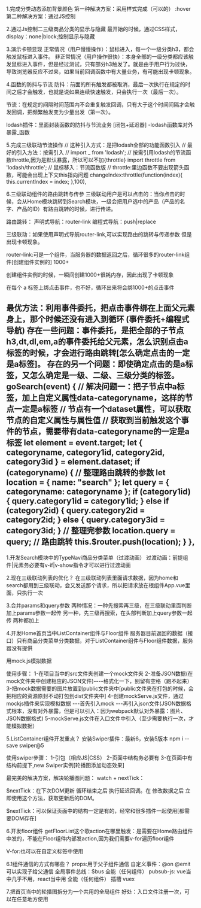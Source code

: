 1.完成分类动态添加背景颜色
第一种解决方案：采用样式完成（可以的） :hover
第二种解决方案：通过JS控制

2.通过Js控制二三级商品分类的显示与隐藏
最开始的时候，通过CSS样式，display：none|block;控制显示与隐藏

3.演示卡顿显现
正常情况（用户慢慢操作）：鼠标进入，每一个一级分类h3，都会触发鼠标进入事件。
非正常情况（用户操作很快）：本身全部的一级分类都应该触发鼠标进入事件，但是经过测试，只有部分h3触发了。就是由于用户行为过快，导致浏览器反应不过来，如果当前回调函数中有大量业务，有可能出现卡顿现象。

4.函数的防抖与节流
 防抖：前面的所有触发都被取消，最后一次执行在规定的时间之后才会触发，也就是说如果连续快速触发，只会执行一次（最后一次）。

 节流：在规定的间隔时间范围内不会重复触发回调，只有大于这个时间间隔才会触发回调，把频繁触发变为少量出发（第一次）。

 lodash插件：里面封装函数的防抖与节流业务 [闭包+延迟器]
 -lodash函数库对外暴露_函数

 5.完成三级联动节流操作
 // 这种引入方式：是把lodash全部的功能函数引入
// 最好的引入方法：按需引入
// import _ from 'lodash';
// 按需引用lodash的节流函数throttle,因为是默认暴露，所以可以不加{throttle}
   import throttle from 'lodash/throttle';
    // 鼠标移入：节流函数版
    // throttle:里边函数不要出现箭头函数，可能会出现上下文this指向问题
    changeIndex:throttle(function(index){
        this.currentIndex = index;
    },100),

6.三级联动组件的路由跳转与传参
三级联动用户是可以点击的：当你点击的时候，会从Home模块跳转到Search模块，一级会把用户选中的产品（产品的名字、产品的ID）有路由跳转的时候，进行传递。

路由跳转：
声明式导航：router-link
编程式导航：push|replace

三级联动：如果使用声明式导航router-link,可以实现路由的跳转与传递参数
但是出现卡顿现象。

router-link:可是一个组件，当服务器的数据返回之后，循环很多的router-link组件[创建组件实例的] 1000+

创建组件实例的时候，一瞬间创建1000+很耗内存，因此出现了卡顿现象

在每个 a 标签上绑点击事件，也不好，循环出来将会绑1000+的点击事件

最优方法：利用事件委托，把点击事件绑在上面父元素身上，那个时候还没有进入到循环  (事件委托+编程式导航)
存在一些问题：事件委托，是把全部的子节点h3,dt,dl,em,a的事件委托给父元素，怎么识别点击a标签的时候，才会进行路由跳转[怎么确定点击的一定是a标签]。
存在的另一个问题：即使确定点击的是a标签，又怎么确定是一级、二级、三级分类的标签。
goSearch(event) {
      // 解决问题一：把子节点中a标签，加上自定义属性data-categoryname，这样的节点一定是a标签
      // 节点有一个dataset属性，可以获取节点的自定义属性与属性值
      // 获取到当前触发这个事件的节点，需要带有data-categoryname的一定是a标签
      let element = event.target;
      let { categoryname, category1id, category2id, category3id } =
        element.dataset;
      if (categoryname) {
        // 整理路由跳转的参数
        let location = { name: "search" };
        let query = { categoryname: categoryname };
        if (category1id) {
          query.category1id = category1id;
        } else if (category2id) {
          query.category2id = category2id;
        } else {
          query.category3id = category3id;
        }
        // 整理完参数
        location.query = query;
        // 路由跳转
        this.$router.push(location);
      }
    },
----------------------------------------------------------

1.开发Search模块中的TypeNavi商品分类菜单（过渡动画）
过渡动画：前提组件|元素务必要有v-if|v-show指令才可以进行过渡动画

2.现在三级联动列表的优化？
在三级联动列表里面请求数据，因为home和search都用到三级联动，会又发送那个请求，所以把请求放在根组件App.vue里面，只执行一次

3.合并params和query参数
两种情况：一种先搜索再三级，在三级联动里面判断加上params参数一起传
另一种，先三级再搜索，在头部判断加上query参数一起传
两种都加上

4.开发Home首页当中ListContainer组件与Floor组件
服务器目前返回的数据（接口）只有商品分类菜单分类数据，对于ListContainer组件与Floor组件数据，服务器没有提供

用mock.js模拟数据

使用步骤：
1-在项目当中的src文件夹创建一个mock文件夹
2-准备JSON数据(在mock文件夹中创建相应的JSON文件)----格式化一下，别留有空格（跑不起来）
3-把mock数据需要的图片放置到public文件夹中[public文件夹在打包的时候，会把相应的资源原封不动打包到dist文件夹中]
4-创建mockServe.js文件，通过mockjs插件来实现模拟数据
---首先引入mock
---再引入json文件(JSON数据格式根本，没有对外暴露，但是可以引入：因为webpack默认对外暴露：图片、JSON数据格式)
5-mockServe.js文件在入口文件中引入（至少需要执行一次，才能模拟数据）

5.ListContainer组件开发重点？
安装Swiper插件：最新6，安装5版本
npm i --save swiper@5 

使用swiper步骤：
1-引包（相应JS|CSS）
2-页面中结构务必要有
3-在页面中有结构前提下,new Swiper实例[轮播图添加动态效果]

最完美的解决方案，解决轮播图问题：
watch + nextTick：

$nextTick：在下次DOM更新 循环结束之后 执行延迟回调。在 修改数据之后 立即使用这个方法，获取更新后的DOM。

$nextTick：可以保证页面中的结构一定是有的，经常和很多插件一起使用[都需要DOM存在]

6.开发floor组件
getFloorList这个歌action在哪里触发：是需要在Home路由组件中发的，不能在Floor组件内部发action,因为我们需要v-for遍历floor组件

V-for:也可以在自定义标签中使用

6.1组件通信的方式有哪些？
props:用于父子组件通信
自定义事件：@on @emit 可以实现子给父通信
全局事件总线：$bus  全能（任何组件）
pubsub-js: vue当中几乎不用，react当中用  全能（任何组件）
插槽
vuex

7.把首页当中的轮播图拆分为一个共用的全局组件
好处：入口文件注册一次，可以在任意地方使用







